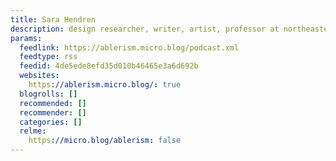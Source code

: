 ```yaml
---
title: Sara Hendren
description: design researcher, writer, artist, professor at northeastern university
params:
  feedlink: https://ablerism.micro.blog/podcast.xml
  feedtype: rss
  feedid: 4de5ede8efd35d010b46465e3a6d692b
  websites:
    https://ablerism.micro.blog/: true
  blogrolls: []
  recommended: []
  recommender: []
  categories: []
  relme:
    https://micro.blog/ablerism: false
---
```

